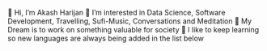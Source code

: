 
👋 Hi, I’m Akash Harijan
👀 I’m interested in Data Science, Software Development, Travelling, Sufi-Music, Conversations and Meditation
🌱 My Dream is to work on something valuable for society
💞️ I like to keep learning so new languages are always being added in the list below
